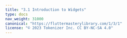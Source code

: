 ```yaml
---
title: "3.1 Introduction to Widgets"
type: docs
nav_weight: 31000
canonical: "https://fluttermasterylibrary.com/1/3/1"
license: "© 2023 Tokenizer Inc. CC BY-NC-SA 4.0"
---
```

